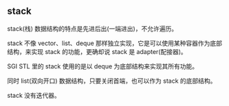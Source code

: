 ## stack

stack(栈) 数据结构的特点是先进后出(一端进出)，不允许遍历。

stack 不像 vector、list、deque 那样独立实现，它是可以使用某种容器作为底部结构，来实现 stack 的功能，更确却说 stack 是 adapter(配接器)。

SGI STL 里的 stack 使用的是以 deque 为底部结构来实现其所有功能。

同时 list(双向开口) 数据结构，只要关闭首端，也可以作为 stack 的底部结构。

stack 没有迭代器。

